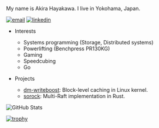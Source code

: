 [linkedin]: https://img.shields.io/static/v1?label=&message=LinkedIn&&color=585858&logo=linkedin
[email]: https://img.shields.io/static/v1?label=&message=Email&&color=585858&logo=gmail

My name is Akira Hayakawa.
I live in Yokohama, Japan.

[![email]](mailto:ruby.wktk@gmail.com)
[![linkedin]](https://www.linkedin.com/in/akira-hayakawa-273a7373/)

- Interests
  - Systems programming (Storage, Distributed systems)
  - Powerlifting (Benchpress PR130KG)
  - Gaming
  - Speedcubing
  - Go
  
- Projects
  - [dm-writeboost](https://github.com/akiradeveloper/dm-writeboost): Block-level caching in Linux kernel.
  - [sorock](https://github.com/akiradeveloper/sorock): Multi-Raft implementation in Rust.

![GitHub Stats](https://github-readme-stats.vercel.app/api?username=akiradeveloper&show_icons=true)

[![trophy](https://github-profile-trophy.vercel.app/?username=akiradeveloper)](https://github.com/ryo-ma/github-profile-trophy)
